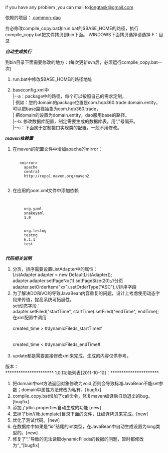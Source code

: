 if you have any problem ,you can mail to:longtask@gmail.com

依赖的项目：<a href="https://github.com/hoorace/common-dao"> common-dao </a>


务必修改compile_copy.bat和run.bat的$BASE_HOME的路径，执行compile_copy.bat把文件拷贝到bin下面。
WINDOWS下面拷贝选择请选择 F：目录

*********************************自动生成执行*********************************

到bin目录下面需要修改的地方：(每次更新svn后，必须运行compile_copy.bat一次)

1. run.bat中修改$BASE_HOME的路径地址

2. baseconfig.xml中 <br />
|--a：package中的路径，每个可以按照自己的需求定制，<br />
|   例如：您的domain的package位置是com.hqb360.trade.domain.entity，可以把base路径抽象为com.hqb360.trade，<br />
|   把domain的设置为domain.entity，dao服用base的路径。<br />
|--b: 修改数据库配置，制定需要生成的数据库表，用","号隔开。<br />
|--c：下面属于定制接口实现类的配置，一般不用修改。<br />

*********************************maven依赖置*********************************

1. 在maven的配置文件中增加apache的mirror：
   <pre><code> 
      &lt;mirror&gt;
        <id>apache</id>
        <mirrorOf>central</mirrorOf>
        <url>http://repo1.maven.org/maven2</url>
      </mirror> 
   </code></pre>

2. 在应用的pom.xml文件中添加依赖
   <pre><code> 
      <dependency>
        <groupId>org.yaml</groupId>
        <artifactId>snakeyaml</artifactId>
        <version>1.9</version>
      </dependency>
      <dependency>
        <groupId>org.testng</groupId>
        <artifactId>testng</artifactId>
        <version>6.1.1</version>
        <scope>test</scope>
      </dependency>
   </code></pre>

*********************************代码相关说明*********************************

1. 分页，排序需要设置ListAdapter中的属性：<br />
    ListAdapter<PvsToday> adapter = new DefaultListAdapter<PvsToday>(); <br />
    adapter.adapter.setPageNo(1).setPageSize(20);//分页 <br />
    adapter.setOrderItem("xx").setOrderType("ASC");//排序字段 <br />
2. 为了解决DO和VO的导致JavaBean内容重复的问题，设计上考虑使用动态字段来传值，提高系统可拓展性。 <br />
    set动态字段： <br />
        adapter.setFiled("startTime", startTime).setFiled("endTime", endTime); <br />
    在xml配置中调用 <br />
        <isNotEmpty prepend="and" property = "dynamicFileds_startTime"> <br />
            created_time &gt; #dynamicFileds_startTime# <br />
        </isNotEmpty> <br />
        <isNotEmpty prepend="and" property = "dynamicFileds_endTime"> <br />
            created_time &lt; #dynamicFileds_endTime# <br />
        </isNotEmpty> <br />
3. update都是需要直接修改xml来完成，生成的内容仅供参考。 <br />


版本：<br />
********************** 1.0.1功能列表[2011-10-10]：**********************

1. 把domain中set方法返回对象修改为void,否则会导致标准JavaBean不能set参数；domain中属性方法修改为私有。[bugfix] <br />
2. compile_copy.bat增加了call命令，修复maven编译后自动退出的bug。[bugfix] <br />
3. 添加了jdbc.properties自动生成的功能 [new] <br />
4. 去掉了bin/{lib,template}目录下面的文件，让编译拷贝来完成。[new] <br />
5. 优化了测试代码。[new] <br />
6. 在数据库中如果是“id”结尾的int类型，在JavaBean中自动生成设置为long类型的。[new] <br />
7. 修复了“.”导致的无法读取dynamicFileds的数据的问题，暂时都修改为“_”[bugfix] <br />
